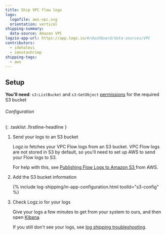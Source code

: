 ```yaml
---
title: Ship VPC flow logs
logo:
  logofile: aws-vpc.svg
  orientation: vertical
shipping-summary:
  data-source: Amazon VPC
logzio-app-url: https://app.logz.io/#/dashboard/data-sources/VPC
contributors:
  - idohalevi
  - imnotashrimp
shipping-tags:
  - aws
---
```


## Setup

**You'll need**:
`s3:ListBucket` and `s3:GetObject` [permissions](https://support.logz.io/hc/en-us/articles/209486129-Troubleshooting-AWS-IAM-Configuration-for-retrieving-logs-from-a-S3-Bucket) for the required S3 bucket

###### Configuration

{: .tasklist .firstline-headline }
1.  Send your logs to an S3 bucket

    Logz.io fetches your VPC Flow logs from an S3 bucket.
    VPC Flow logs are not stored in S3 by default, so you'll need to set up AWS to send your Flow logs to S3.

    For help with this, see [Publishing Flow Logs to Amazon S3
](https://docs.aws.amazon.com/vpc/latest/userguide/flow-logs-s3.html) from AWS.

2.  Add the S3 bucket information

    <!-- logzio-inject:s3-config -->

    {% include log-shipping/in-app-configuration.html toolId="s3-config" %}

3.  Check Logz.io for your logs

    Give your logs a few minutes to get from your system to ours, and then open [Kibana](https://app.logz.io/#/dashboard/kibana).

    If you still don't see your logs, see [log shipping troubleshooting]({{site.baseurl}}/user-guide/log-shipping/log-shipping-troubleshooting.html).